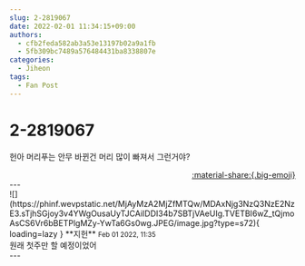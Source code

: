 ```yaml
---
slug: 2-2819067
date: 2022-02-01 11:34:15+09:00
authors:
  - cfb2feda582ab3a53e13197b02a9a1fb
  - 5fb309bc7489a576484431ba8338807e
categories:
  - Jiheon
tags:
  - Fan Post
---
```


# 2-2819067

<div class="post-container" markdown="1">
<div class="content-container md-sidebar__scrollwrap" markdown="1">

헌아 머리푸는 안무 바뀐건 머리 많이 빠져서 그런거야?

</div>
</div>

<div style="text-align: right;" markdown="1">
<a href="https://weverse.io/fromis9/fanpost/2-2819067" style="text-align: right;">:material-share:{.big-emoji}</a>
</div>
---

<div class="comments-container md-sidebar__scrollwrap" markdown="1">
<div class="comment" markdown="1">
<div class='id-container' markdown="1">
![](https://phinf.wevpstatic.net/MjAyMzA2MjZfMTQw/MDAxNjg3NzQ3NzE2NzE3.sTjhSGjoy3v4YWgOusaUyTJCAiIDDI34b7SBTjVAeUIg.TVETBI6wZ_tQjmoAsCS6Vr6bBETPlgMZy-YwTa6Gs0wg.JPEG/image.jpg?type=s72){ loading=lazy }
**<span class="artist">지헌</span>** <small>Feb 01 2022, 11:35</small><br>
</div>
<div class='comment-body' markdown="1">
원래 첫주만 할 예정이었어
</div>
</div>
</div>
---
